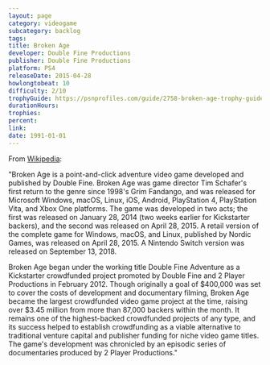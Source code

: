 ```yaml
---
layout: page
category: videogame
subcategory: backlog
tags:
title: Broken Age
developer: Double Fine Productions
publisher: Double Fine Productions
platform: PS4
releaseDate: 2015-04-28
howlongtobeat: 10
difficulty: 2/10
trophyGuide: https://psnprofiles.com/guide/2758-broken-age-trophy-guide
durationHours:
trophies:
percent:
link:
date: 1991-01-01
---
```


From [Wikipedia](https://en.wikipedia.org/wiki/Broken_Age):

"Broken Age is a point-and-click adventure video game developed and published by Double Fine. Broken Age was game director Tim Schafer's first return to the genre since 1998's Grim Fandango, and was released for Microsoft Windows, macOS, Linux, iOS, Android, PlayStation 4, PlayStation Vita, and Xbox One platforms. The game was developed in two acts; the first was released on January 28, 2014 (two weeks earlier for Kickstarter backers), and the second was released on April 28, 2015. A retail version of the complete game for Windows, macOS, and Linux, published by Nordic Games, was released on April 28, 2015. A Nintendo Switch version was released on September 13, 2018.

Broken Age began under the working title Double Fine Adventure as a Kickstarter crowdfunded project promoted by Double Fine and 2 Player Productions in February 2012. Though originally a goal of $400,000 was set to cover the costs of development and documentary filming, Broken Age became the largest crowdfunded video game project at the time, raising over $3.45 million from more than 87,000 backers within the month. It remains one of the highest-backed crowdfunded projects of any type, and its success helped to establish crowdfunding as a viable alternative to traditional venture capital and publisher funding for niche video game titles. The game's development was chronicled by an episodic series of documentaries produced by 2 Player Productions."
